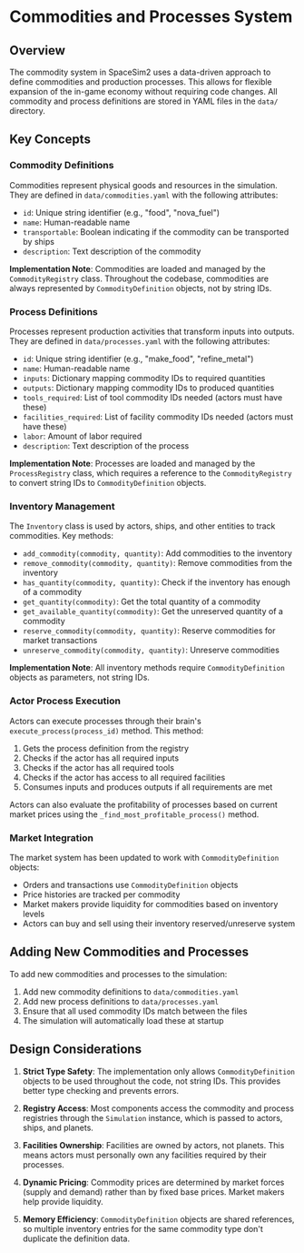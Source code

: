 # Commodities and Processes System

## Overview

The commodity system in SpaceSim2 uses a data-driven approach to define commodities and production processes. This allows for flexible expansion of the in-game economy without requiring code changes. All commodity and process definitions are stored in YAML files in the `data/` directory.

## Key Concepts

### Commodity Definitions

Commodities represent physical goods and resources in the simulation. They are defined in `data/commodities.yaml` with the following attributes:

- `id`: Unique string identifier (e.g., "food", "nova_fuel")
- `name`: Human-readable name
- `transportable`: Boolean indicating if the commodity can be transported by ships
- `description`: Text description of the commodity

**Implementation Note**: Commodities are loaded and managed by the `CommodityRegistry` class. Throughout the codebase, commodities are always represented by `CommodityDefinition` objects, not by string IDs.

### Process Definitions

Processes represent production activities that transform inputs into outputs. They are defined in `data/processes.yaml` with the following attributes:

- `id`: Unique string identifier (e.g., "make_food", "refine_metal")
- `name`: Human-readable name
- `inputs`: Dictionary mapping commodity IDs to required quantities
- `outputs`: Dictionary mapping commodity IDs to produced quantities
- `tools_required`: List of tool commodity IDs needed (actors must have these)
- `facilities_required`: List of facility commodity IDs needed (actors must have these)
- `labor`: Amount of labor required
- `description`: Text description of the process

**Implementation Note**: Processes are loaded and managed by the `ProcessRegistry` class, which requires a reference to the `CommodityRegistry` to convert string IDs to `CommodityDefinition` objects.

### Inventory Management

The `Inventory` class is used by actors, ships, and other entities to track commodities. Key methods:

- `add_commodity(commodity, quantity)`: Add commodities to the inventory
- `remove_commodity(commodity, quantity)`: Remove commodities from the inventory
- `has_quantity(commodity, quantity)`: Check if the inventory has enough of a commodity
- `get_quantity(commodity)`: Get the total quantity of a commodity
- `get_available_quantity(commodity)`: Get the unreserved quantity of a commodity
- `reserve_commodity(commodity, quantity)`: Reserve commodities for market transactions
- `unreserve_commodity(commodity, quantity)`: Unreserve commodities

**Implementation Note**: All inventory methods require `CommodityDefinition` objects as parameters, not string IDs.

### Actor Process Execution

Actors can execute processes through their brain's `execute_process(process_id)` method. This method:

1. Gets the process definition from the registry
2. Checks if the actor has all required inputs
3. Checks if the actor has all required tools
4. Checks if the actor has access to all required facilities
5. Consumes inputs and produces outputs if all requirements are met

Actors can also evaluate the profitability of processes based on current market prices using the `_find_most_profitable_process()` method.

### Market Integration

The market system has been updated to work with `CommodityDefinition` objects:

- Orders and transactions use `CommodityDefinition` objects
- Price histories are tracked per commodity
- Market makers provide liquidity for commodities based on inventory levels
- Actors can buy and sell using their inventory reserved/unreserve system

## Adding New Commodities and Processes

To add new commodities and processes to the simulation:

1. Add new commodity definitions to `data/commodities.yaml`
2. Add new process definitions to `data/processes.yaml`
3. Ensure that all used commodity IDs match between the files
4. The simulation will automatically load these at startup

## Design Considerations

1. **Strict Type Safety**: The implementation only allows `CommodityDefinition` objects to be used throughout the code, not string IDs. This provides better type checking and prevents errors.

2. **Registry Access**: Most components access the commodity and process registries through the `Simulation` instance, which is passed to actors, ships, and planets.

3. **Facilities Ownership**: Facilities are owned by actors, not planets. This means actors must personally own any facilities required by their processes.

4. **Dynamic Pricing**: Commodity prices are determined by market forces (supply and demand) rather than by fixed base prices. Market makers help provide liquidity.

5. **Memory Efficiency**: `CommodityDefinition` objects are shared references, so multiple inventory entries for the same commodity type don't duplicate the definition data.